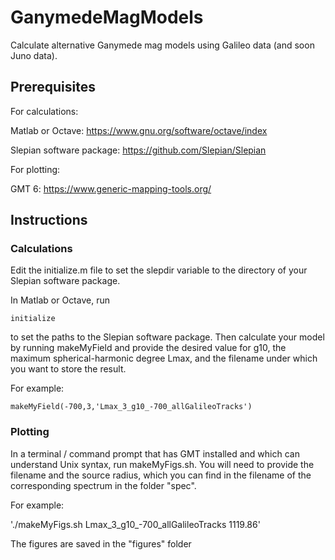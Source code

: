 # GanymedeMagModels

Calculate alternative Ganymede mag models using Galileo data (and soon Juno data).

## Prerequisites

For calculations:

Matlab or Octave: https://www.gnu.org/software/octave/index

Slepian software package: https://github.com/Slepian/Slepian

For plotting:

GMT 6: https://www.generic-mapping-tools.org/

## Instructions

### Calculations

Edit the initialize.m file to set the slepdir variable to the directory of your Slepian software package.

In Matlab or Octave, run

`initialize`

to set the paths to the Slepian software package. 
Then calculate your model by running makeMyField and provide the desired value for g10, 
the maximum spherical-harmonic degree Lmax, and the filename under which you want to store the result.

For example:

`makeMyField(-700,3,'Lmax_3_g10_-700_allGalileoTracks')`

### Plotting

In a terminal / command prompt that has GMT installed and which can understand Unix syntax, run makeMyFigs.sh. 
You will need to provide the filename and the source radius, which you can find in the filename of the corresponding spectrum 
in the folder "spec".

For example:

'./makeMyFigs.sh Lmax_3_g10_-700_allGalileoTracks 1119.86'

The figures are saved in the "figures" folder

